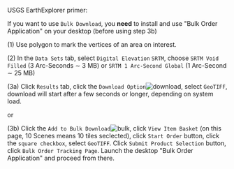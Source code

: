 USGS EarthExplorer primer:

If you want to use `Bulk Download`, you **need** to install and use "Bulk Order Application" on your desktop (before using step 3b)

(1) Use polygon to mark the vertices of an area on interest.

(2) In the `Data Sets` tab, select `Digital Elevation` `SRTM`, choose `SRTM Void Filled` (3 Arc-Seconds &sim; 3 MB) or `SRTM 1 Arc-Second Global` (1 Arc-Second &sim; 25 MB)

(3a) Click `Results` tab, click the `Download Option`![download](https://github.com/nicholas-fong/SRTM-GeoTIFF/blob/main/icons/download.png), select `GeoTIFF`, download will start after a few seconds or longer, depending on system load.

or

(3b) Click the `Add to Bulk Download`![bulk](https://github.com/nicholas-fong/SRTM-GeoTIFF/blob/main/icons/bulk-download.png), click `View Item Basket` (on this page, 10 Scenes means 10 tiles seclected), click `Start Order` button,  click the `square checkbox`, select `GeoTIFF`. Click `Submit Product Selection` button, click `Bulk Order Tracking Page`. Launch the desktop "Bulk Order Application" and proceed from there.
